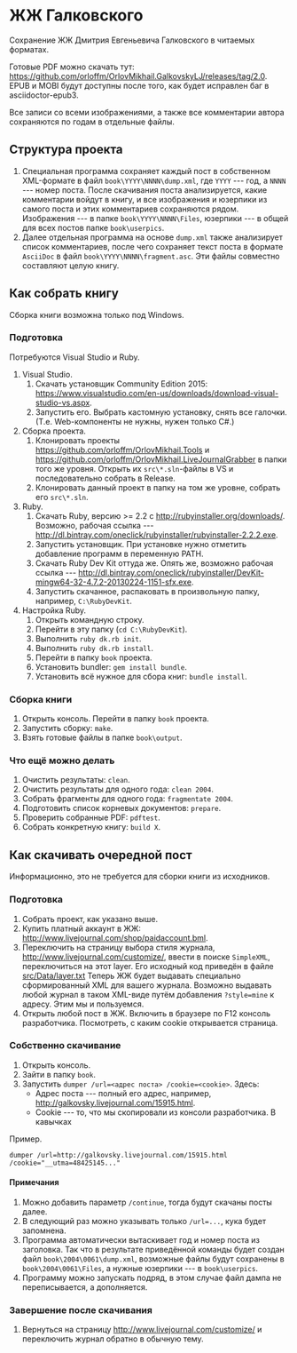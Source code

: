 # ЖЖ Галковского

Сохранение ЖЖ Дмитрия Евгеньевича Галковского в читаемых форматах.

Готовые PDF можно скачать тут: https://github.com/orloffm/OrlovMikhail.GalkovskyLJ/releases/tag/2.0.
EPUB и MOBI будут доступны после того, как будет исправлен баг в asciidoctor-epub3.

Все записи со всеми изображениями, а также все комментарии автора сохраняются по годам
в отдельные файлы. 

## Структура проекта

1. Специальная программа сохраняет каждый пост в собственном XML-формате
в файл `book\YYYY\NNNN\dump.xml`, где `YYYY` --- год, а `NNNN` --- номер поста.
После скачивания поста анализируется, какие комментарии войдут в книгу,
и все изображения и юзерпики из самого поста и этих комментариев сохраняются рядом.
Изображения --- в папке `book\YYYY\NNNN\Files`, юзерпики --- в общей для
всех постов папке `book\userpics`.
2. Далее отдельная программа на основе `dump.xml` также анализирует список
комментариев, после чего сохраняет текст поста в формате `AsciiDoc`
в файл `book\YYYY\NNNN\fragment.asc`. Эти файлы совместно составляют
целую книгу.

## Как собрать книгу

Сборка книги возможна только под Windows.

### Подготовка

Потребуются Visual Studio и Ruby.

1. Visual Studio.
	1. Скачать установщик Community Edition 2015: https://www.visualstudio.com/en-us/downloads/download-visual-studio-vs.aspx.
	2. Запустить его. Выбрать кастомную установку, снять все галочки. (Т.е. Web-компоненты не нужны, нужен только C#.)
1. Сборка проекта.
	1. Клонировать проекты https://github.com/orloffm/OrlovMikhail.Tools и https://github.com/orloffm/OrlovMikhail.LiveJournalGrabber
	в папки того же уровня. Открыть их `src\*.sln`-файлы в VS и последовательно собрать в Release.
	1. Клонировать данный проект в папку на том же уровне, собрать его `src\*.sln`.
2. Ruby.
	1. Скачать Ruby, версию >= 2.2 с http://rubyinstaller.org/downloads/. Возможно, рабочая ссылка --- http://dl.bintray.com/oneclick/rubyinstaller/rubyinstaller-2.2.2.exe.
	2. Запустить установщик. При установке нужно отметить добавление программ в переменную PATH.
	3. Скачать Ruby Dev Kit оттуда же. Опять же, возможно рабочая ссылка --- http://dl.bintray.com/oneclick/rubyinstaller/DevKit-mingw64-32-4.7.2-20130224-1151-sfx.exe.
	4. Запустить скачанное, распаковать в произвольную папку, например, `C:\RubyDevKit`.
3. Настройка Ruby.
	1. Открыть командную строку.
	1. Перейти в эту папку (`cd C:\RubyDevKit`).
	1. Выполнить `ruby dk.rb init`.
	1. Выполнить `ruby dk.rb install`.
	1. Перейти в папку `book` проекта.
	1. Установить bundler: `gem install bundle`.
	1. Установить всё нужное для сбора книг: `bundle install`.
	
### Сборка книги

1. Открыть консоль. Перейти в папку `book` проекта.
2. Запустить сборку: `make`.
4. Взять готовые файлы в папке `book\output`.

### Что ещё можно делать

1. Очистить результаты: `clean`.
2. Очистить результаты для одного года: `clean 2004`.
3. Собрать фрагменты для одного года: `fragmentate 2004`.
4. Подготовить список корневых документов: `prepare`.
5. Проверить собранные PDF: `pdftest`.
6. Собрать конкретную книгу: `build X`.

## Как скачивать очередной пост

Информационно, это не требуется для сборки книги из исходников.

### Подготовка

1. Собрать проект, как указано выше.
2. Купить платный аккаунт в ЖЖ: http://www.livejournal.com/shop/paidaccount.bml.
3. Переключить на страницу выбора стиля журнала,
http://www.livejournal.com/customize/,
ввести в поиске `SimpleXML`, переключиться на этот layer. Его исходный код
приведён в файле [src/Data/layer.txt](meta/LiveJournal/Data/layer.txt)
Теперь ЖЖ будет выдавать специально сформированный XML для вашего журнала.
Возможно выдавать любой журнал в таком XML-виде путём добавления `?style=mine` 
к адресу. Этим мы и пользуемся.
4. Открыть любой пост в ЖЖ. Включить в браузере по F12 консоль разработчика.
Посмотреть, с каким cookie открывается страница.

### Собственно скачивание

1. Открыть консоль.
2. Зайти в папку `book`.
3. Запустить `dumper /url=<адрес поста> /cookie=<cookie>`.
Здесь:
    * Адрес поста --- полный его адрес, например, http://galkovsky.livejournal.com/15915.html.
    * Cookie --- то, что мы скопировали из консоли разработчика. В кавычках
    
Пример.

`dumper /url=http://galkovsky.livejournal.com/15915.html /cookie="__utma=48425145..."`

#### Примечания

1. Можно добавить параметр `/continue`, тогда будут скачаны посты далее.
2. В следующий раз можно указывать только `/url=...`, кука будет запомнена.
3. Программа автоматически вытаскивает год и номер поста из заголовка. Так что 
в результате приведённой команды будет создан файл `book\2004\0061\dump.xml`,
возможные файлы будут сохранены в `book\2004\0061\Files`, а нужные юзерпики ---
в `book\userpics`.
4. Программу можно запускать подряд, в этом случае файл дампа не переписывается,
а дополняется.

### Завершение после скачивания

1. Вернуться на страницу http://www.livejournal.com/customize/ и переключить
журнал обратно в обычную тему.
